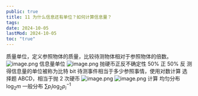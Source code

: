 ```yaml
---
public: true
title: 11 为什么信息还有单位？如何计算信息量？
tags:
date: 2024-10-05
lastMod: 2024-10-05
toc: "true"
---
```


质量单位，定义参照物体的质量，比较待测物体相对于参照物体的倍数。
![image.png](/assets/image_1696596200175_0.png)
信息量单位
![image.png](/assets/image_1696595935029_0.png)
抛硬币正反不确定性
50% 正 50% 反
测得信息量的单位被称为比特 bit
待测事件相当于多少参照事情，使用对数计算
选择题 ABCD，相当于抛 2 次硬币
![image.png](/assets/image_1696596474038_0.png)
![image.png](/assets/image_1696596317501_0.png)
计算
均匀分布 $\log_2 m$
一般分布 $\sum p_i \log _2 p_i^{-1}$